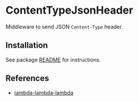 # ContentTypeJsonHeader

Middleware to send JSON `Content-Type` header.

## Installation

See package [README](https://github.com/lambda-lambda-lambda/middleware#manual-installation) for instructions.

## References

- [lambda-lambda-lambda](https://github.com/lambda-lambda-lambda)
